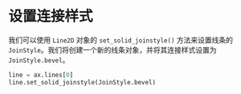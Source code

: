 # 设置连接样式

我们可以使用 `Line2D` 对象的 `set_solid_joinstyle()` 方法来设置线条的 `JoinStyle`。我们将创建一个新的线条对象，并将其连接样式设置为 `JoinStyle.bevel`。

```python
line = ax.lines[0]
line.set_solid_joinstyle(JoinStyle.bevel)
```
